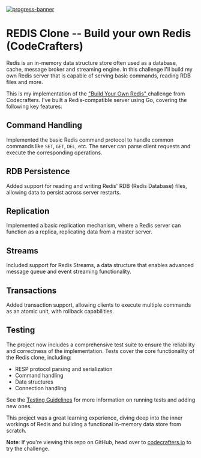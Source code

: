 [![progress-banner](https://backend.codecrafters.io/progress/redis/9e8e4753-aeaa-4619-9386-df276b5a61f1)](https://app.codecrafters.io/users/codecrafters-bot?r=2qF)
# REDIS Clone -- Build your own Redis (CodeCrafters)

Redis is an in-memory data structure store often used as a database, cache, message broker and streaming engine. In this challenge I'll build my own Redis server that is capable of serving basic commands, reading RDB files and more.

This is my implementation of the ["Build Your Own Redis" ](https://codecrafters.io/challenges/redis) challenge from Codecrafters. I've built a Redis-compatible server using Go, covering the following key features:

## Command Handling
Implemented the basic Redis command protocol to handle common commands like `SET`, `GET`, `DEL`, etc. The server can parse client requests and execute the corresponding operations.

## RDB Persistence
Added support for reading and writing Redis' RDB (Redis Database) files, allowing data to persist across server restarts.

## Replication
Implemented a basic replication mechanism, where a Redis server can function as a replica, replicating data from a master server.

## Streams
Included support for Redis Streams, a data structure that enables advanced message queue and event streaming functionality.

## Transactions
Added transaction support, allowing clients to execute multiple commands as an atomic unit, with rollback capabilities.

## Testing
The project now includes a comprehensive test suite to ensure the reliability and correctness of the implementation. Tests cover the core functionality of the Redis clone, including:

- RESP protocol parsing and serialization
- Command handling
- Data structures
- Connection handling

See the [Testing Guidelines](tests/README.md) for more information on running tests and adding new ones.

This project was a great learning experience, diving deep into the inner workings of Redis and building a functional in-memory data store from scratch.

**Note**: If you're viewing this repo on GitHub, head over to
[codecrafters.io](https://codecrafters.io) to try the challenge.
